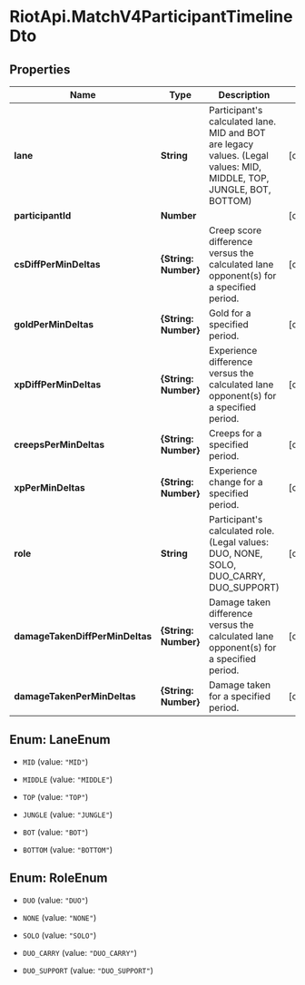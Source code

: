 # RiotApi.MatchV4ParticipantTimelineDto

## Properties
Name | Type | Description | Notes
------------ | ------------- | ------------- | -------------
**lane** | **String** | Participant&#39;s calculated lane. MID and BOT are legacy values.              (Legal values:  MID,  MIDDLE,  TOP,  JUNGLE,  BOT,  BOTTOM) | [optional] 
**participantId** | **Number** |  | [optional] 
**csDiffPerMinDeltas** | **{String: Number}** | Creep score difference versus the calculated lane opponent(s) for a specified period. | [optional] 
**goldPerMinDeltas** | **{String: Number}** | Gold for a specified period. | [optional] 
**xpDiffPerMinDeltas** | **{String: Number}** | Experience difference versus the calculated lane opponent(s) for a specified period. | [optional] 
**creepsPerMinDeltas** | **{String: Number}** | Creeps for a specified period. | [optional] 
**xpPerMinDeltas** | **{String: Number}** | Experience change for a specified period. | [optional] 
**role** | **String** | Participant&#39;s calculated role.              (Legal values:  DUO,  NONE,  SOLO,  DUO_CARRY,  DUO_SUPPORT) | [optional] 
**damageTakenDiffPerMinDeltas** | **{String: Number}** | Damage taken difference versus the calculated lane opponent(s) for a specified period. | [optional] 
**damageTakenPerMinDeltas** | **{String: Number}** | Damage taken for a specified period. | [optional] 


<a name="LaneEnum"></a>
## Enum: LaneEnum


* `MID` (value: `"MID"`)

* `MIDDLE` (value: `"MIDDLE"`)

* `TOP` (value: `"TOP"`)

* `JUNGLE` (value: `"JUNGLE"`)

* `BOT` (value: `"BOT"`)

* `BOTTOM` (value: `"BOTTOM"`)




<a name="RoleEnum"></a>
## Enum: RoleEnum


* `DUO` (value: `"DUO"`)

* `NONE` (value: `"NONE"`)

* `SOLO` (value: `"SOLO"`)

* `DUO_CARRY` (value: `"DUO_CARRY"`)

* `DUO_SUPPORT` (value: `"DUO_SUPPORT"`)




